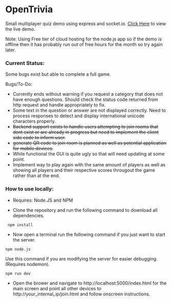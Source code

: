 # OpenTrivia
Small multiplayer quiz demo using express and socket.io. [Click Here](https://alingam-quizdemo.herokuapp.com/) to view the live demo. 

Note: Using Free tier of cloud hosting for the node.js app so if the demo is offline then it has probably run out of free hours for the month so try again later.
### Current Status:
Some bugs exist but able to complete a full game.

Bugs/To-Do:
* Currently ends without warning if you request a category that does not have enough questions. Should check the status code returned from http request and handle appropriately to fix.
* Some text in the question or answer are not displayed correctly. Need to process responses to detect and display international unicode characters properly. 
* ~~Backend support exists to handle users attempting to join rooms that dont exist or are already in progress but need to implement the client side code to inform user.~~ 
* ~~generate QR code to join room is planned as well as potential application for mobile devices.~~
* While functional the GUI is quite ugly so that will need updating at some point.
* Implement way to play again with the same amount of players as well as showing all players and their respective scores througout the game rather than at the end.

### How to use locally:

* Requires: Node.JS and NPM 

* Clone the repository and run the following command to download all dependencies.
```
 npm install
```
* Now open a terminal run the following command if you just want to start the server.
```
npm node.js
```
Use this command if you are modifying the server for easier debugging. (Requires nodemon).
```
npm run dev
```
* Open the brower and navigate to http://localhost:5000/index.html for the main screen and point all other devices to http://your_internal_ip/join.html and follow onscreen instructions.

